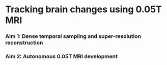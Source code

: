 # Tracking brain changes using 0.05T MRI 

### Aim 1: Dense temporal sampling and super-resolution reconstruction

### Aim 2: Autonomous 0.05T MRI development
